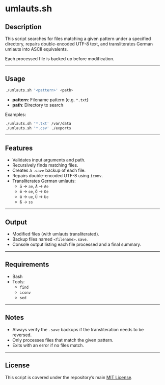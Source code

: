 # umlauts.sh

## Description
This script searches for files matching a given pattern under a specified directory, repairs double-encoded UTF-8 text, and transliterates German umlauts into ASCII equivalents.

Each processed file is backed up before modification.

---

## Usage
```bash
./umlauts.sh '<pattern>' <path>
```

- **pattern**: Filename pattern (e.g. `*.txt`)  
- **path**: Directory to search  

Examples:
```bash
./umlauts.sh '*.txt' /var/data
./umlauts.sh '*.csv' ./exports
```

---

## Features
- Validates input arguments and path.  
- Recursively finds matching files.  
- Creates a `.save` backup of each file.  
- Repairs double-encoded UTF-8 using `iconv`.  
- Transliterates German umlauts:
  - `ä` → `ae`, `Ä` → `Ae`  
  - `ö` → `oe`, `Ö` → `Oe`  
  - `ü` → `ue`, `Ü` → `Ue`  
  - `ß` → `ss`  

---

## Output
- Modified files (with umlauts transliterated).  
- Backup files named `<filename>.save`.  
- Console output listing each file processed and a final summary.  

---

## Requirements
- Bash  
- Tools:
  - `find`
  - `iconv`
  - `sed`  

---

## Notes
- Always verify the `.save` backups if the transliteration needs to be reversed.  
- Only processes files that match the given pattern.  
- Exits with an error if no files match.  

---

## License
This script is covered under the repository’s main [MIT License](../LICENSE).
